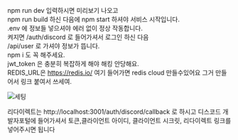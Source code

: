 npm run dev 입력하시면 미리보기 나오고  
npm run build 하신 다음에 npm start 하셔야 서비스 시작입니다.  
.env 에 정보들 넣으셔야 에러 없이 정상 작동합니다.  
켜지면 /auth/discord 로 들어가셔서 로그인 하신 다음  
/api/user 로 가셔야 정보가 뜹니다.  
npm i 도 꼭 해주세요.  
jwt_token 은 충분히 복잡하게 해야 해킹 안당해요.  
REDIS_URL은 https://redis.io/ 여기 들어가면 redis cloud 만들수있어요 그거 만들어서 링크 붙여서 쓰세여.

![세팅](https://imgur.com/a/k4qL9pP)  

리다이렉트는 http://localhost:3001/auth/discord/callback 로 하시고 디스코드 개발자포털에 들어가셔서 토큰,클라이언트 아이디, 클라이언트 시크릿, 리다이렉트 링크를 넣어주시면 됩니다

